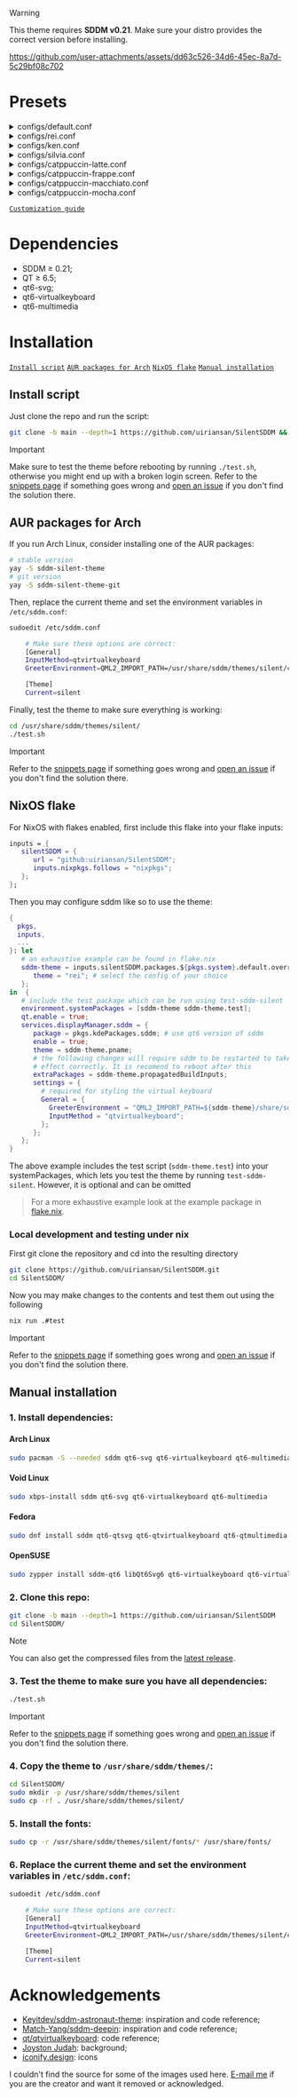 > [!WARNING]
> This theme requires **SDDM v0.21**. Make sure your distro provides the correct version before installing.

https://github.com/user-attachments/assets/dd63c526-34d6-45ec-8a7d-5c29bf08c702

# Presets

<details>
  <summary>configs/default.conf</summary>

https://github.com/user-attachments/assets/3a03e859-c6b9-4c4b-bf7f-ab610b94eb28

</details>

<details>
  <summary>configs/rei.conf</summary>

https://github.com/user-attachments/assets/adc9491c-5078-4fb3-86ea-9b91be151412

</details>

<details>
  <summary>configs/ken.conf</summary>

https://github.com/user-attachments/assets/f0538425-c2e6-450e-9f40-d12b7bdbaa86

</details>

<details>
  <summary>configs/silvia.conf</summary>

https://github.com/user-attachments/assets/c90799f7-52bb-4c90-90db-4890281991c1

</details>

<details>
  <summary>configs/catppuccin-latte.conf</summary>
<img src="https://github.com/uiriansan/SilentSDDM/blob/main/docs/previews/catppuccin-latte.png" width="100%" />
</details>

<details>
<summary>configs/catppuccin-frappe.conf</summary>
<img src="https://github.com/uiriansan/SilentSDDM/blob/main/docs/previews/catppuccin-frappe.png" width="100%" />
</details>

<details>
  <summary>configs/catppuccin-macchiato.conf</summary>
<img src="https://github.com/uiriansan/SilentSDDM/blob/main/docs/previews/catppuccin-macchiato.png" width="100%" />
</details>

<details>
  <summary>configs/catppuccin-mocha.conf</summary>
<img src="https://github.com/uiriansan/SilentSDDM/blob/main/docs/previews/catppuccin-mocha.png" width="100%" />
</details>

[`Customization guide`](https://github.com/uiriansan/SilentSDDM/wiki/Customizing)

# Dependencies

- SDDM ≥ 0.21;
- QT ≥ 6.5;
- qt6-svg;
- qt6-virtualkeyboard
- qt6-multimedia

# Installation
[`Install script`](#Install-script) [`AUR packages for Arch`](#AUR-packages-for-arch) [`NixOS flake`](#NixOS-flake) [`Manual installation`](#Manual-installation)

## Install script
Just clone the repo and run the script:

```bash
git clone -b main --depth=1 https://github.com/uiriansan/SilentSDDM && cd SilentSDDM && ./install.sh
```

> [!IMPORTANT]
> Make sure to test the theme before rebooting by running `./test.sh`, otherwise you might end up with a broken login screen. Refer to the [snippets page](https://github.com/uiriansan/SilentSDDM/wiki/Snippets) if something goes wrong and [open an issue](https://github.com/uiriansan/SilentSDDM/issues/new/choose) if you don't find the solution there.

## AUR packages for Arch
If you run Arch Linux, consider installing one of the AUR packages:
```bash
# stable version
yay -S sddm-silent-theme
# git version
yay -S sddm-silent-theme-git
```
Then, replace the current theme and set the environment variables in `/etc/sddm.conf`:
```bash
sudoedit /etc/sddm.conf

    # Make sure these options are correct:
    [General]
    InputMethod=qtvirtualkeyboard
    GreeterEnvironment=QML2_IMPORT_PATH=/usr/share/sddm/themes/silent/components/,QT_IM_MODULE=qtvirtualkeyboard

    [Theme]
    Current=silent
```
Finally, test the theme to make sure everything is working:
```bash
cd /usr/share/sddm/themes/silent/
./test.sh
```
> [!IMPORTANT]
> Refer to the [snippets page](https://github.com/uiriansan/SilentSDDM/wiki/Snippets) if something goes wrong and [open an issue](https://github.com/uiriansan/SilentSDDM/issues/new/choose) if you don't find the solution there.


## NixOS flake
For NixOS with flakes enabled, first include this flake into your flake inputs:
```nix
inputs = {
   silentSDDM = {
      url = "github:uiriansan/SilentSDDM";
      inputs.nixpkgs.follows = "nixpkgs";
   };
};
```
Then you may configure sddm like so to use the theme:
```nix
{
  pkgs,
  inputs,
  ...
}: let
   # an exhaustive example can be found in flake.nix
   sddm-theme = inputs.silentSDDM.packages.${pkgs.system}.default.override {
      theme = "rei"; # select the config of your choice
   };
in  {
   # include the test package which can be run using test-sddm-silent
   environment.systemPackages = [sddm-theme sddm-theme.test];
   qt.enable = true;
   services.displayManager.sddm = {
      package = pkgs.kdePackages.sddm; # use qt6 version of sddm
      enable = true;
      theme = sddm-theme.pname;
      # the following changes will require sddm to be restarted to take
      # effect correctly. It is recomend to reboot after this
      extraPackages = sddm-theme.propagatedBuildInputs;
      settings = {
        # required for styling the virtual keyboard
        General = {
          GreeterEnvironment = "QML2_IMPORT_PATH=${sddm-theme}/share/sddm/themes/${sddm-theme.pname}/components/,QT_IM_MODULE=qtvirtualkeyboard";
          InputMethod = "qtvirtualkeyboard";
        };
      };
   };
}
```
The above example includes the test script (`sddm-theme.test`) into your
systemPackages, which lets you test the theme by running `test-sddm-silent`.
However, it is optional and can be omitted

> For a more exhaustive example look at the example package in [flake.nix](https://github.com/uiriansan/SilentSDDM/blob/main/flake.nix).

### Local development and testing under nix
First git clone the repository and cd into the resulting directory
```bash
git clone https://github.com/uiriansan/SilentSDDM.git
cd SilentSDDM/
```

Now you may make changes to the contents and test them out using the
following

```bash
nix run .#test
```

> [!IMPORTANT]
> Refer to the [snippets page](https://github.com/uiriansan/SilentSDDM/wiki/Snippets) if something goes wrong and [open an issue](https://github.com/uiriansan/SilentSDDM/issues/new/choose) if you don't find the solution there.

## Manual installation

### 1. Install dependencies:

#### Arch Linux

```bash
sudo pacman -S --needed sddm qt6-svg qt6-virtualkeyboard qt6-multimedia-ffmpeg
```

#### Void Linux

```bash
sudo xbps-install sddm qt6-svg qt6-virtualkeyboard qt6-multimedia
```

#### Fedora

```bash
sudo dnf install sddm qt6-qtsvg qt6-qtvirtualkeyboard qt6-qtmultimedia
```

#### OpenSUSE

```bash
sudo zypper install sddm-qt6 libQt6Svg6 qt6-virtualkeyboard qt6-virtualkeyboard-imports qt6-multimedia qt6-multimedia-imports
```

### 2. Clone this repo:
```bash
git clone -b main --depth=1 https://github.com/uiriansan/SilentSDDM
cd SilentSDDM/
```
> [!NOTE]
> You can also get the compressed files from the [latest release](https://github.com/uiriansan/SilentSDDM/releases/latest).

### 3. Test the theme to make sure you have all dependencies:
```bash
./test.sh
```
> [!IMPORTANT]
> Refer to the [snippets page](https://github.com/uiriansan/SilentSDDM/wiki/Snippets) if something goes wrong and [open an issue](https://github.com/uiriansan/SilentSDDM/issues/new/choose) if you don't find the solution there.

### 4. Copy the theme to `/usr/share/sddm/themes/`:
```bash
cd SilentSDDM/
sudo mkdir -p /usr/share/sddm/themes/silent
sudo cp -rf . /usr/share/sddm/themes/silent/
```

### 5. Install the fonts:
```bash
sudo cp -r /usr/share/sddm/themes/silent/fonts/* /usr/share/fonts/
```

### 6. Replace the current theme and set the environment variables in `/etc/sddm.conf`:
```bash
sudoedit /etc/sddm.conf

    # Make sure these options are correct:
    [General]
    InputMethod=qtvirtualkeyboard
    GreeterEnvironment=QML2_IMPORT_PATH=/usr/share/sddm/themes/silent/components/,QT_IM_MODULE=qtvirtualkeyboard

    [Theme]
    Current=silent
```

# Acknowledgements

- [Keyitdev/sddm-astronaut-theme](https://github.com/Keyitdev/sddm-astronaut-theme): inspiration and code reference;
- [Match-Yang/sddm-deepin](https://github.com/Match-Yang/sddm-deepin): inspiration and code reference;
- [qt/qtvirtualkeyboard](https://github.com/qt/qtvirtualkeyboard): code reference;
- [Joyston Judah](https://www.pexels.com/photo/white-and-black-mountain-wallpaper-933054/): background;
- [iconify.design](https://iconify.design/): icons

I couldn't find the source for some of the images used here. [E-mail me](mailto:uiriansan@gmail.com?subject=Background%20image%20in%20SilentSDDM) if you are the creator and want it removed or acknowledged.
